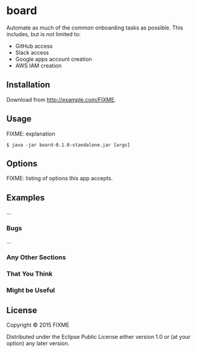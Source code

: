 # board

Automate as much of the common onboarding tasks as possible. This includes, but is not
limited to:

- GitHub access
- Slack access
- Google apps account creation
- AWS IAM creation

## Installation

Download from http://example.com/FIXME.

## Usage

FIXME: explanation

    $ java -jar board-0.1.0-standalone.jar [args]

## Options

FIXME: listing of options this app accepts.

## Examples

...

### Bugs

...

### Any Other Sections
### That You Think
### Might be Useful

## License

Copyright © 2015 FIXME

Distributed under the Eclipse Public License either version 1.0 or (at
your option) any later version.
